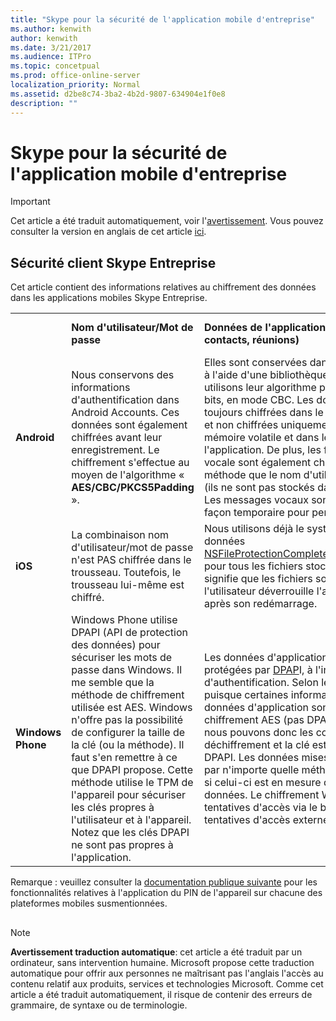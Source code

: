 ```yaml
---
title: "Skype pour la sécurité de l'application mobile d'entreprise"
ms.author: kenwith
author: kenwith
ms.date: 3/21/2017
ms.audience: ITPro
ms.topic: concetpual
ms.prod: office-online-server
localization_priority: Normal
ms.assetid: d2be8c74-3ba2-4b2d-9807-634904e1f0e8
description: ""
---
```


# Skype pour la sécurité de l'application mobile d'entreprise

> [!IMPORTANT]
> Cet article a été traduit automatiquement, voir l'[avertissement](d2be8c74-3ba2-4b2d-9807-634904e1f0e8.md#MT_Footer). Vous pouvez consulter la version en anglais de cet article [ici](https://support.office.com/en-us/article/d2be8c74-3ba2-4b2d-9807-634904e1f0e8). 
  
## Sécurité client Skype Entreprise

Cet article contient des informations relatives au chiffrement des données dans les applications mobiles Skype Entreprise.
  
|||||
|:-----|:-----|:-----|:-----|
||**Nom d'utilisateur/Mot de passe** <br/> |**Données de l'application (conversations, liste des contacts, réunions)** <br/> |**Journaux de diagnostic** <br/> |
|**Android** <br/> |Nous conservons des informations d'authentification dans Android Accounts. Ces données sont également chiffrées avant leur enregistrement. Le chiffrement s'effectue au moyen de l'algorithme « **AES/CBC/PKCS5Padding** ». <br/> |Elles sont conservées dans une base de données SQL à l'aide d'une bibliothèque nommée [sqlcipher](https://www.zetetic.net/sqlcipher/design/). Nous utilisons leur algorithme par défaut, à savoir AES 256 bits, en mode CBC. Les données statiques sont toujours chiffrées dans le fichier de base de données et non chiffrées uniquement lors de leur transit dans la mémoire volatile et dans les piles d'appels de l'application. De plus, les fichiers de la messagerie vocale sont également chiffrés au moyen de la même méthode que le nom d'utilisateur et le mot de passe (ils ne sont pas stockés dans la base de données). Les messages vocaux sont déchiffrés sur le disque de façon temporaire pour permettre leur lecture.  <br/> |Cette information n'est pas chiffrée.  <br/> |
|**iOS** <br/> |La combinaison nom d'utilisateur/mot de passe n'est PAS chiffrée dans le trousseau. Toutefois, le trousseau lui-même est chiffré.  <br/> |Nous utilisons déjà le système de protection des données [NSFileProtectionCompleteUntilFirstUserAuthentication](https://developer.apple.com/reference/foundation/fileprotectiontype/1616633-completeuntilfirstuserauthentica) pour tous les fichiers stockés dans l'application. Cela signifie que les fichiers sont chiffrés jusqu'à ce que l'utilisateur déverrouille l'appareil pour la première fois après son redémarrage. <br/> |Cette information n'est pas chiffrée.  <br/> |
|**Windows Phone** <br/> |Windows Phone utilise DPAPI (API de protection des données) pour sécuriser les mots de passe dans Windows. Il me semble que la méthode de chiffrement utilisée est AES. Windows n'offre pas la possibilité de configurer la taille de la clé (ou la méthode). Il faut s'en remettre à ce que DPAPI propose. Cette méthode utilise le TPM de l'appareil pour sécuriser les clés propres à l'utilisateur et à l'appareil. Notez que les clés DPAPI ne sont pas propres à l'application.  <br/> |Les données d'application Windows Phone sont protégées par [DPAP](https://msdn.microsoft.com/en-us/library/windows/apps/hh487164%28v=vs.105%29.aspx)I, à l'instar des informations d'authentification. Selon le niveau de détail souhaité, puisque certaines informations de l'index pour les données d'application sont protégées par un chiffrement AES (pas DPAPI) pour éviter le salting, nous pouvons donc les consulter sans procéder au déchiffrement et la clé est à son tour protégée par DPAPI. Les données mises en cache peuvent être lues par n'importe quelle méthode par le même téléphone, si celui-ci est en mesure d'accéder à notre dossier de données. Le chiffrement Windows ne protège pas des tentatives d'accès via le bac à sable, uniquement des tentatives d'accès externes.  <br/> |Cette information n'est pas chiffrée.  <br/> |
   
Remarque : veuillez consulter la [documentation publique suivante](https://docs.microsoft.com/fr-fr/InTune/deploy-use/introduction-to-device-compliance-policies-in-microsoft-intune) pour les fonctionnalités relatives à l'application du PIN de l'appareil sur chacune des plateformes mobiles susmentionnées.
  
## 
<a name="MT_Footer"> </a>

> [!NOTE]
> **Avertissement traduction automatique**: cet article a été traduit par un ordinateur, sans intervention humaine. Microsoft propose cette traduction automatique pour offrir aux personnes ne maîtrisant pas l'anglais l'accès au contenu relatif aux produits, services et technologies Microsoft. Comme cet article a été traduit automatiquement, il risque de contenir des erreurs de grammaire, de syntaxe ou de terminologie.
  

